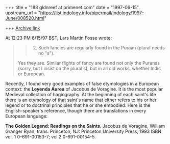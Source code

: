+++
title = "188 gldnreef at primenet.com"
date = "1997-06-15"
upstream_url = "https://list.indology.info/pipermail/indology/1997-June/008520.html"

+++
[Archive link](https://list.indology.info/pipermail/indology/1997-June/008520.html)

At 12:23 PM 6/15/97 BST, Lars Martin Fosse wrote:

>>2. Such fancies are regularly found in the 
>>  Puraan (plural needs no "s").
>
>Yes they are. Similar flights of fancy are found not only the Puranas
>(sorry, but I insist on the plural s), but in all old works, whether Indic
>or European.
>

Recently, I found very good examples of false etymologies in a European
context: the __Leyenda Aurea__ of Jacobus de Voragine.  It is the most
popular Medieval collection of hagiography.  At the beginning of each
saint's life there is an etymology of that saint's name that either refers
to his or her legend or to doctrinal principles that he or she embodied.
Here is the English-speaker's reference, though there are translations in
every European language:

__The Golden Legend: Readings on the Saints__.  Jacobus de Voragine, William
Granger Ryan, trans. Princeton, NJ: Princeton University Press, 1993
ISBN vol. 1 0-691-00153-7; vol 2 0-691-00154-5.





